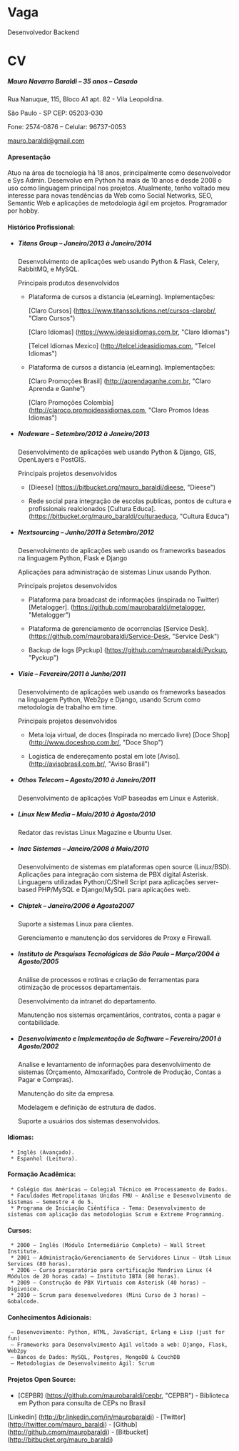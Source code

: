 # Vaga

Desenvolvedor Backend


# CV

##### Mauro Navarro Baraldi – 35 anos – Casado
Rua Nanuque, 115, Bloco A1 apt. 82 - Vila Leopoldina.

São Paulo - SP CEP: 05203-030

Fone: 2574-0876 – Celular: 96737-0053

mauro.baraldi@gmail.com


#### Apresentação

Atuo na área de tecnologia há 18 anos, principalmente como desenvolvedor e Sys Admin. Desenvolvo em Python há mais de 10 anos e desde 2008 o uso como linguagem principal nos projetos. Atualmente, tenho voltado meu interesse para novas tendências da Web como Social Networks, SEO, Semantic Web e aplicações de metodologia ágil em projetos. Programador por hobby.


#### Histórico Profissional:

* ##### Titans Group – Janeiro/2013 à Janeiro/2014

    Desenvolvimento de aplicações web usando Python & Flask, Celery, RabbitMQ, e MySQL.

    Principais produtos desenvolvidos

    * Plataforma de cursos a distancia (eLearning). Implementações:
    
      [Claro Cursos] (https://www.titanssolutions.net/cursos-clarobr/, "Claro Cursos")
    
      [Claro Idiomas] (https://www.ideiasidiomas.com.br, "Claro Idiomas") 
    
      [Telcel Idiomas Mexico] (http://telcel.ideasidiomas.com, "Telcel Idiomas")
    
    * Plataforma de cursos a distancia (eLearning). Implementações:
    
      [Claro Promoções Brasil] (http://aprendaganhe.com.br, "Claro Aprenda e Ganhe")

      [Claro Promoções Colombia] (http://claroco.promoideasidiomas.com, "Claro Promos Ideas Idiomas")


* ##### Nodeware – Setembro/2012 à Janeiro/2013

    Desenvolvimento de aplicações web usando Python & Django, GIS, OpenLayers e PostGIS.

    Principais projetos desenvolvidos
    
    * [Dieese] (https://bitbucket.org/mauro_baraldi/dieese, "Dieese")
      
    * Rede social para integração de escolas publicas, pontos de cultura e profissionais realcionados [Cultura Educa]. (https://bitbucket.org/mauro_baraldi/culturaeduca, "Cultura Educa")


* ##### Nextsourcing – Junho/2011 à Setembro/2012

    Desenvolvimento de aplicações web usando os frameworks baseados na linguagem Python, Flask e Django
    
    Aplicações para administração de sistemas Linux usando Python.

    Principais projetos desenvolvidos

    * Plataforma para broadcast de informações (inspirada no Twitter) [Metalogger]. (https://github.com/maurobaraldi/metalogger, "Metalogger")
    
    * Plataforma de gerenciamento de ocorrencias [Service Desk]. (https://github.com/maurobaraldi/Service-Desk, "Service Desk")
    
    * Backup de logs [Pyckup] (https://github.com/maurobaraldi/Pyckup, "Pyckup")


* ##### Visie – Fevereiro/2011 à Junho/2011

    Desenvolvimento de aplicações web usando os frameworks baseados na linguagem Python, Web2py e Django, usando Scrum como metodologia de trabalho em time.

	Principais projetos desenvolvidos
	
	* Meta loja virtual, de doces (Inspirada no mercado livre) [Doce Shop] (http://www.doceshop.com.br/, "Doce Shop")

	* Logistica de endereçamento postal em lote [Aviso]. (http://avisobrasil.com.br/, "Aviso Brasil")


* ##### Othos Telecom – Agosto/2010 à Janeiro/2011

	Desenvolvimento de aplicações VoIP baseadas em Linux e Asterisk.


* ##### Linux New Media – Maio/2010 à Agosto/2010

	Redator das revistas Linux Magazine e Ubuntu User.


* ##### Inac Sistemas – Janeiro/2008 à Maio/2010

	Desenvolvimento de sistemas em plataformas open source (Linux/BSD). Aplicações para integração com sistema de PBX digital Asterisk. Linguagens utilizadas Python/C/Shell Script para aplicações server-based PHP/MySQL e Django/MySQL para aplicações web.


* ##### Chiptek – Janeiro/2006 à Agosto2007

	Suporte a sistemas Linux para clientes.
	
	Gerenciamento e manutenção dos servidores de Proxy e Firewall.


* ##### Instituto de Pesquisas Tecnológicas de São Paulo – Março/2004 à Agosto/2005

	Análise de processos e rotinas e criação de ferramentas para otimização de processos departamentais.
	
	Desenvolvimento da intranet do departamento.
	
	Manutenção nos sistemas orçamentários, contratos, conta a pagar e contabilidade.


* ##### Desenvolvimento e Implementação de Software – Fevereiro/2001 à Agosto/2002

	Analise e levantamento de informações para desenvolvimento de sistemas (Orçamento, Almoxarifado, Controle de Produção, Contas a Pagar e Compras).
	
	Manutenção do site da empresa.
	
	Modelagem e definição de estrutura de dados.
	
	Suporte a usuários dos sistemas desenvolvidos.

    

#### Idiomas:
	 * Inglês (Avançado).
	 * Espanhol (Leitura).

#### Formação Acadêmica:
	 * Colégio das Américas – Colegial Técnico em Processamento de Dados.
	 * Faculdades Metropolitanas Unidas FMU – Análise e Desenvolvimento de Sistemas – Semestre 4 de 5.
	 * Programa de Iniciação Ciêntífica - Tema: Desenvolvimento de sistemas com aplicação das metodologias Scrum e Extreme Programming.

#### Cursos:
	 * 2000 – Inglês (Módulo Intermediário Completo) – Wall Street Institute.
	 * 2001 – Administração/Gerenciamento de Servidores Linux – Utah Linux Services (80 horas).
	 * 2006 – Curso preparatório para certificação Mandriva Linux (4 Módulos de 20 horas cada) – Instituto IBTA (80 horas).
	 * 2009 – Construção de PBX Virtuais com Asterisk (40 horas) – Digivoice.
	 * 2010 – Scrum para desenvolvedores (Mini Curso de 3 horas) – Gobalcode. 


#### Conhecimentos Adicionais:
	 – Desenvovimento: Python, HTML, JavaScript, Erlang e Lisp (just for fun)
	 – Frameworks para Desenvolvimento Agil voltado a web: Django, Flask, Web2py
	 – Bancos de Dados: MySQL, Postgres, MongoDB & CouchDB
	 – Metodologias de Desenvolvimento Agil: Scrum


#### Projetos Open Source:

* [CEPBR] (https://github.com/maurobaraldi/cepbr, "CEPBR") - Biblioteca em Python para consulta de CEPs no Brasil


[Linkedin] (http://br.linkedin.com/in/maurobaraldi) - [Twitter] (http://twitter.com/mauro_baraldi) - [Github] (http://github.cmom/maurobaraldi) - [Bitbucket] (http://bitbucket.org/mauro_baraldi)
